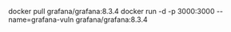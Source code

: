 docker pull grafana/grafana:8.3.4
docker run -d -p 3000:3000 --name=grafana-vuln grafana/grafana:8.3.4
